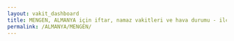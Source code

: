 ```yaml
---
layout: vakit_dashboard
title: MENGEN, ALMANYA için iftar, namaz vakitleri ve hava durumu - ilçe/eyalet seç
permalink: /ALMANYA/MENGEN/
---
```


<script type="text/javascript">
  var GLOBAL_COUNTRY = 'ALMANYA';
  var GLOBAL_CITY = 'MENGEN';
  var GLOBAL_STATE = '';
  var lat = 72;
  var lon = 21;
</script>
